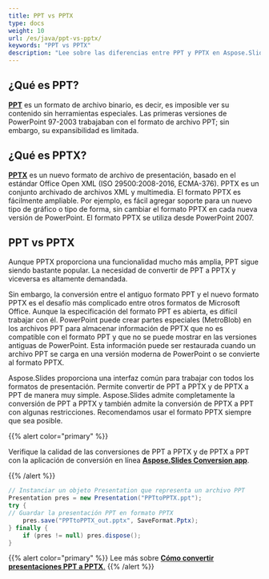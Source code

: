 ```yaml
---
title: PPT vs PPTX
type: docs
weight: 10
url: /es/java/ppt-vs-pptx/
keywords: "PPT vs PPTX"
description: "Lee sobre las diferencias entre PPT y PPTX en Aspose.Slides."
---
```


## **¿Qué es PPT?**
[**PPT**](https://docs.fileformat.com/presentation/ppt/) es un formato de archivo binario, es decir, es imposible ver su contenido sin herramientas especiales. Las primeras versiones de PowerPoint 97-2003 trabajaban con el formato de archivo PPT; sin embargo, su expansibilidad es limitada.
## **¿Qué es PPTX?**
[**PPTX**](https://docs.fileformat.com/presentation/pptx/) es un nuevo formato de archivo de presentación, basado en el estándar Office Open XML (ISO 29500:2008-2016, ECMA-376). PPTX es un conjunto archivado de archivos XML y multimedia. El formato PPTX es fácilmente ampliable. Por ejemplo, es fácil agregar soporte para un nuevo tipo de gráfico o tipo de forma, sin cambiar el formato PPTX en cada nueva versión de PowerPoint. El formato PPTX se utiliza desde PowerPoint 2007.
## **PPT vs PPTX**
Aunque PPTX proporciona una funcionalidad mucho más amplia, PPT sigue siendo bastante popular. La necesidad de convertir de PPT a PPTX y viceversa es altamente demandada.

Sin embargo, la conversión entre el antiguo formato PPT y el nuevo formato PPTX es el desafío más complicado entre otros formatos de Microsoft Office. Aunque la especificación del formato PPT es abierta, es difícil trabajar con él. PowerPoint puede crear partes especiales (MetroBlob) en los archivos PPT para almacenar información de PPTX que no es compatible con el formato PPT y que no se puede mostrar en las versiones antiguas de PowerPoint. Esta información puede ser restaurada cuando un archivo PPT se carga en una versión moderna de PowerPoint o se convierte al formato PPTX.

Aspose.Slides proporciona una interfaz común para trabajar con todos los formatos de presentación. Permite convertir de PPT a PPTX y de PPTX a PPT de manera muy simple. Aspose.Slides admite completamente la conversión de PPT a PPTX y también admite la conversión de PPTX a PPT con algunas restricciones. Recomendamos usar el formato PPTX siempre que sea posible.

{{% alert color="primary" %}} 

Verifique la calidad de las conversiones de PPT a PPTX y de PPTX a PPT con la aplicación de conversión en línea [**Aspose.Slides Conversion app**](https://products.aspose.app/slides/conversion/).

{{% /alert %}} 

```java
// Instanciar un objeto Presentation que representa un archivo PPT
Presentation pres = new Presentation("PPTtoPPTX.ppt");
try {
// Guardar la presentación PPT en formato PPTX
    pres.save("PPTtoPPTX_out.pptx", SaveFormat.Pptx);
} finally {
    if (pres != null) pres.dispose();
}
```

{{% alert color="primary" %}} 
Lee más sobre [**Cómo convertir presentaciones PPT a PPTX**.](/slides/es/java/convert-ppt-to-pptx/)
{{% /alert %}} 